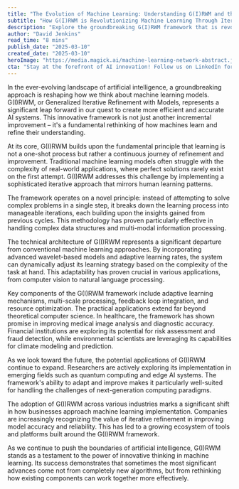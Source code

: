 ```yaml
---
title: "The Evolution of Machine Learning: Understanding G(I)RWM and the Future of Iterative Refinement"
subtitle: "How G(I)RWM is Revolutionizing Machine Learning Through Iterative Improvement"
description: "Explore the groundbreaking G(I)RWM framework that is revolutionizing machine learning through iterative refinement. Discover its applications in healthcare, finance, and environmental science."
author: "David Jenkins"
read_time: "8 mins"
publish_date: "2025-03-10"
created_date: "2025-03-10"
heroImage: "https://media.magick.ai/machine-learning-network-abstract.jpg"
cta: "Stay at the forefront of AI innovation! Follow us on LinkedIn for regular updates on groundbreaking developments in machine learning and artificial intelligence."
---
```


In the ever-evolving landscape of artificial intelligence, a groundbreaking approach is reshaping how we think about machine learning models. G(I)RWM, or Generalized Iterative Refinement with Models, represents a significant leap forward in our quest to create more efficient and accurate AI systems. This innovative framework is not just another incremental improvement – it's a fundamental rethinking of how machines learn and refine their understanding.

At its core, G(I)RWM builds upon the fundamental principle that learning is not a one-shot process but rather a continuous journey of refinement and improvement. Traditional machine learning models often struggle with the complexity of real-world applications, where perfect solutions rarely exist on the first attempt. G(I)RWM addresses this challenge by implementing a sophisticated iterative approach that mirrors human learning patterns.

The framework operates on a novel principle: instead of attempting to solve complex problems in a single step, it breaks down the learning process into manageable iterations, each building upon the insights gained from previous cycles. This methodology has proven particularly effective in handling complex data structures and multi-modal information processing.

The technical architecture of G(I)RWM represents a significant departure from conventional machine learning approaches. By incorporating advanced wavelet-based models and adaptive learning rates, the system can dynamically adjust its learning strategy based on the complexity of the task at hand. This adaptability has proven crucial in various applications, from computer vision to natural language processing.

Key components of the G(I)RWM framework include adaptive learning mechanisms, multi-scale processing, feedback loop integration, and resource optimization. The practical applications extend far beyond theoretical computer science. In healthcare, the framework has shown promise in improving medical image analysis and diagnostic accuracy. Financial institutions are exploring its potential for risk assessment and fraud detection, while environmental scientists are leveraging its capabilities for climate modeling and prediction.

As we look toward the future, the potential applications of G(I)RWM continue to expand. Researchers are actively exploring its implementation in emerging fields such as quantum computing and edge AI systems. The framework's ability to adapt and improve makes it particularly well-suited for handling the challenges of next-generation computing paradigms.

The adoption of G(I)RWM across various industries marks a significant shift in how businesses approach machine learning implementation. Companies are increasingly recognizing the value of iterative refinement in improving model accuracy and reliability. This has led to a growing ecosystem of tools and platforms built around the G(I)RWM framework.

As we continue to push the boundaries of artificial intelligence, G(I)RWM stands as a testament to the power of innovative thinking in machine learning. Its success demonstrates that sometimes the most significant advances come not from completely new algorithms, but from rethinking how existing components can work together more effectively.